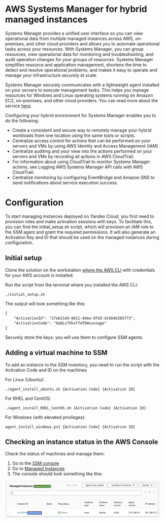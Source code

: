 # AWS Systems Manager for hybrid managed instances
Systems Manager provides a unified user interface so you can view operational data from multiple managed instances across AWS, on-premises, and other cloud providers and allows you to automate operational tasks across your resources. With Systems Manager, you can group resources, view operational data for monitoring and troubleshooting, and audit operation changes for your groups of resources. Systems Manager simplifies resource and application management, shortens the time to detect and resolve operational problems, and makes it easy to operate and manage your infrastructure securely at scale.

Systems Manager securely communicates with a lightweight agent installed on your servers to execute management tasks. This helps you manage resources for Windows and Linux operating systems running on Amazon EC2, on-premises, and other cloud providers. You can read more about the service [here](https://docs.aws.amazon.com/systems-manager/latest/userguide/what-is-systems-manager.html).

Configuring your hybrid environment for Systems Manager enables you to do the following:
* Create a consistent and secure way to remotely manage your hybrid workloads from one location using the same tools or scripts.
* Centralize access control for actions that can be performed on your servers and VMs by using AWS Identity and Access Management (IAM).
* Centralize auditing and your view into the actions performed on your servers and VMs by recording all actions in AWS CloudTrail.
* For information about using CloudTrail to monitor Systems Manager actions, see Logging AWS Systems Manager API calls with AWS CloudTrail.
* Centralize monitoring by configuring EventBridge and Amazon SNS to send notifications about service execution success.


# Configuration 
To start managing instances deployed on Yandex Cloud, you first need to provision roles and make activation sessions with keys. To facilitate this, you can find the initial_setup.sh script, which will provision an IAM role to the SSM agent and grant the required permissions. It will also generate an Activation Key and ID that should be used on the managed instances during configuration.

## Initial setup
Clone the solution on the workstation [where the AWS CLI](https://docs.aws.amazon.com/cli/latest/userguide/install-cliv2.html) with credentials for your AWS account is installed.

Run the script from the terminal where you installed the AWS CLI:

```
./initial_setup.sh
```

The output will look something like this:

```
{
    "ActivationId": "27eb21d4-8611-4dee-8fd3-dc664b305773",
    "ActivationCode": "9a0Ls7VhsffdfDHxxxsqge"
}
```
Securely store the keys: you will use them to configure SSM agents.

## Adding a virtual machine to SSM
To add an instance to the SSM inventory, you need to run the script with the Activation Code and ID on the machines

For Linux (Ubuntu):

```
./agent_install_ubuntu.sh {Activation Code} {Activation ID}
```

For RHEL and CentOS:

```
./agent_install_RHEL_CentOS.sh {Activation Code} {Activation ID}
```

For Windows (with elevated privileges):

```
agent_install_windows.ps1 {Activation Code} {Activation ID}
```

## Checking an instance status in the AWS Console
Check the status of machines and manage them:
1. Go to the  [SSM console](https://eu-central-1.console.aws.amazon.com/systems-manager/)
2. Go to [Managed Instances](https://eu-central-1.console.aws.amazon.com/systems-manager/managed-instances?region=eu-central-1)
3. The console should look something like this: 

![Managed Instances](managed-ui.png "Managed Instances")
